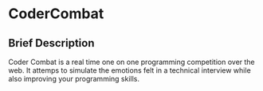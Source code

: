 CoderCombat
===========
<h2>Brief Description </h2> 

<p>Coder Combat is a real time one on one programming competition over the web. 
It attemps to simulate the emotions felt in a technical interview while also improving your programming skills. </p>
